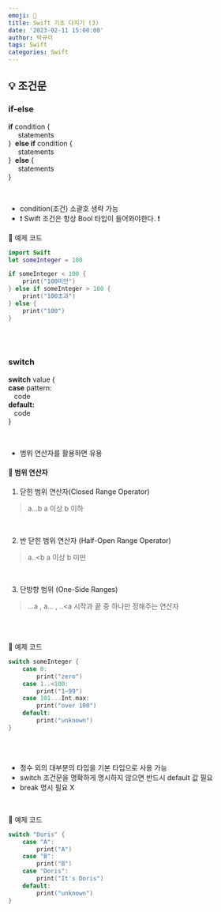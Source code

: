 ```yaml
---
emoji: 🍩
title: Swift 기초 다지기 (3)
date: '2023-02-11 15:00:00'
author: 박규리
tags: Swift 
categories: Swift
---
```


## 💡 조건문

### if-else

**if** condition { </br>
&nbsp;&nbsp;&nbsp;&nbsp;&nbsp;statements </br>
}&nbsp;&nbsp;**else if** condition { </br>
&nbsp;&nbsp;&nbsp;&nbsp;&nbsp;statements </br>
}&nbsp;&nbsp;**else** { </br>
&nbsp;&nbsp;&nbsp;&nbsp;&nbsp;statements </br>
} 

</br>

* condition(조건) 소괄호 생략 가능
* ❗️ Swift 조건은 항상 Bool 타입이 들어와야한다. ❗️

🎯 예제 코드
```swift
import Swift
let someInteger = 100

if someInteger < 100 {
    print("100미만")
} else if someInteger > 100 {
    print("100초과")
} else {
    print("100")
}
```

</br>
</br>

### switch

**switch** value { </br>
**case** pattern: </br>
&nbsp;&nbsp;&nbsp;code </br>
**default:** </br>
&nbsp;&nbsp;&nbsp;code </br>
}

</br>

* 범위 연산자를 활용하면 유용

#### 💭 **범위 연산자**

1. 닫힌 범위 연산자(Closed Range Operator)

> a...b
> a 이상 b 이하
</br>

2. 반 닫힌 범위 연산자 (Half-Open Range Operator)

> a..<b
> a 이상 b 미만
</br>

3. 단방향 범위 (One-Side Ranges)

> ...a , a... , ..<a
> 시작과 끝 중 하나만 정해주는 연산자

</br>
</br>

🎯 예제 코드
```swift
switch someInteger {
    case 0:
        print("zero")
    case 1..<100:
        print("1~99")
    case 101...Int.max:
        print("over 100")
    default:
        print("unknown")
}
```

</br>
</br>

* 정수 외의 대부분의 타입을 기본 타입으로 사용 가능
* switch 조건문을 명확하게 명시하지 않으면 반드시 default 값 필요
* break 명시 필요 X

</br>

🎯 예제 코드
```swift
switch "Doris" {
    case "A":
        print("A")
    case "B":
        print("B")
    case "Doris":
        print("It's Doris")
    default:
        print("unknown")
}
```



```toc
```
